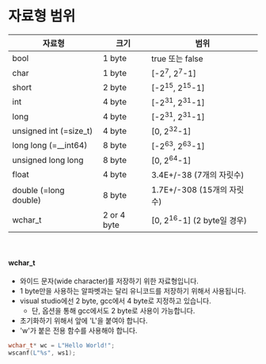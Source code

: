# 자료형 범위

| 자료형                  | 크기        | 범위                                  |
| ----------------------- | ----------- | ------------------------------------- |
| bool                    | 1 byte      | true 또는 false                       |
| char                    | 1 byte      | [-2<sup>7</sup>, 2<sup>7</sup>-1]     |
| short                   | 2 byte      | [-2<sup>15</sup>, 2<sup>15</sup>-1]   |
| int                     | 4 byte      | [-2<sup>31</sup>, 2<sup>31</sup>-1]   |
| long                    | 4 byte      | [-2<sup>31</sup>, 2<sup>31</sup>-1]   |
| unsigned int  (=size_t) | 4 byte      | [0, 2<sup>32</sup>-1]                 |
| long long (=__int64)    | 8 byte      | [-2<sup>63</sup>, 2<sup>63</sup>-1]   |
| unsigned long long      | 8 byte      | [0, 2<sup>64</sup>-1]                 |
| float                   | 4 byte      | 3.4E+/-38 (7개의 자릿수)              |
| double (=long double)   | 8 byte      | 1.7E+/-308 (15개의 자릿수)            |
| wchar_t                 | 2 or 4 byte | [0, 2<sup>16</sup>-1] (2 byte일 경우) |

<br>

#### wchar_t

* 와이드 문자(wide character)를 저장하기 위한 자료형입니다.
* 1 byte만을 사용하는 알파벳과는 달리 유니코드를 저장하기 위해서 사용됩니다.
* visual studio에선 2 byte, gcc에서 4 byte로 지정하고 있습니다.
  * 단, 옵션을 통해 gcc에서도 2 byte로 사용이 가능합니다.
* 초기화하기 위해서 앞에 'L'을 붙여야 합니다.
* 'w'가 붙은 전용 함수를 사용해야 합니다.

```c++
wchar_t* wc = L"Hello World!";
wscanf(L"%s", ws1);
```

